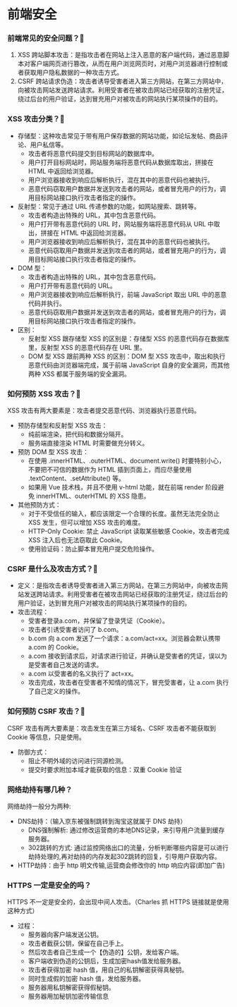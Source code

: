 # 前端安全

### 前端常见的安全问题？:star2:

1. XSS 跨站脚本攻击：是指攻击者在网站上注入恶意的客户端代码，通过恶意脚本对客户端网页进行篡改，从而在用户浏览网页时，对用户浏览器进行控制或者获取用户隐私数据的一种攻击方式。
2. CSRF 跨站请求伪造：攻击者诱导受害者进入第三方网站，在第三方网站中，向被攻击网站发送跨站请求。利用受害者在被攻击网站已经获取的注册凭证，绕过后台的用户验证，达到冒充用户对被攻击的网站执行某项操作的目的。

### XSS 攻击分类？:star2:

- 存储型：这种攻击常见于带有用户保存数据的网站功能，如论坛发帖、商品评论、用户私信等。
  - 攻击者将恶意代码提交到目标网站的数据库中。
  - 用户打开目标网站时，网站服务端将恶意代码从数据库取出，拼接在 HTML 中返回给浏览器。
  - 用户浏览器接收到响应后解析执行，混在其中的恶意代码也被执行。
  - 恶意代码窃取用户数据并发送到攻击者的网站，或者冒充用户的行为，调用目标网站接口执行攻击者指定的操作。
- 反射型：常见于通过 URL 传递参数的功能，如网站搜索、跳转等。
  - 攻击者构造出特殊的 URL，其中包含恶意代码。
  - 用户打开带有恶意代码的 URL 时，网站服务端将恶意代码从 URL 中取出，拼接在 HTML 中返回给浏览器。
  - 用户浏览器接收到响应后解析执行，混在其中的恶意代码也被执行。
  - 恶意代码窃取用户数据并发送到攻击者的网站，或者冒充用户的行为，调用目标网站接口执行攻击者指定的操作。
- DOM 型：
  - 攻击者构造出特殊的 URL，其中包含恶意代码。
  - 用户打开带有恶意代码的 URL。
  - 用户浏览器接收到响应后解析执行，前端 JavaScript 取出 URL 中的恶意代码并执行。
  - 恶意代码窃取用户数据并发送到攻击者的网站，或者冒充用户的行为，调用目标网站接口执行攻击者指定的操作。
- 区别：
  - 反射型 XSS 跟存储型 XSS 的区别是：存储型 XSS 的恶意代码存在数据库里，反射型 XSS 的恶意代码存在 URL 里。
  - DOM 型 XSS 跟前两种 XSS 的区别：DOM 型 XSS 攻击中，取出和执行恶意代码由浏览器端完成，属于前端 JavaScript 自身的安全漏洞，而其他两种 XSS 都属于服务端的安全漏洞。

### 如何预防 XSS 攻击？:star2:

XSS 攻击有两大要素是：攻击者提交恶意代码、浏览器执行恶意代码。

- 预防存储型和反射型 XSS 攻击：
  - 纯前端渲染，把代码和数据分隔开。
  - 服务端直接渲染 HTML 时需要做充分转义。
- 预防 DOM 型 XSS 攻击：
  - 在使用 .innerHTML、.outerHTML、document.write() 时要特别小心，不要把不可信的数据作为 HTML 插到页面上，而应尽量使用 .textContent、.setAttribute() 等。
  - 如果用 Vue 技术栈，并且不使用 v-html 功能，就在前端 render 阶段避免 innerHTML、outerHTML 的 XSS 隐患。
- 其他预防方式：
  - 对于不受信任的输入，都应该限定一个合理的长度。虽然无法完全防止 XSS 发生，但可以增加 XSS 攻击的难度。
  - HTTP-Only Cookie: 禁止 JavaScript 读取某些敏感 Cookie，攻击者完成 XSS 注入后也无法窃取此 Cookie。
  - 使用验证码：防止脚本冒充用户提交危险操作。

### CSRF 是什么及攻击方式？:star2:

- 定义：是指攻击者诱导受害者进入第三方网站，在第三方网站中，向被攻击网站发送跨站请求。利用受害者在被攻击网站已经获取的注册凭证，绕过后台的用户验证，达到冒充用户对被攻击的网站执行某项操作的目的。
- 攻击流程：
  - 受害者登录a.com，并保留了登录凭证（Cookie）。
  - 攻击者引诱受害者访问了 b.com。
  - b.com 向 a.com 发送了一个请求：a.com/act=xx。浏览器会默认携带 a.com 的 Cookie。
  - a.com 接收到请求后，对请求进行验证，并确认是受害者的凭证，误以为是受害者自己发送的请求。
  - a.com 以受害者的名义执行了 act=xx。
  - 攻击完成，攻击者在受害者不知情的情况下，冒充受害者，让 a.com 执行了自己定义的操作。

### 如何预防 CSRF 攻击？:star2:

CSRF 攻击有两大要素是：攻击发生在第三方域名、CSRF 攻击者不能获取到 Cookie 等信息，只是使用。

- 防御方式：
  - 阻止不明外域的访问进行同源检测。
  - 提交时要求附加本域才能获取的信息：双重 Cookie 验证

### 网络劫持有哪几种？

网络劫持一般分为两种:

- DNS劫持：（输入京东被强制跳转到淘宝这就属于 DNS 劫持）
  - DNS强制解析: 通过修改运营商的本地DNS记录，来引导用户流量到缓存服务器。
  - 302跳转的方式: 通过监控网络出口的流量，分析判断哪些内容是可以进行劫持处理的,再对劫持的内存发起302跳转的回复，引导用户获取内容。
- HTTP劫持：由于 http 明文传输,运营商会修改你的 http 响应内容(即加广告)

### HTTPS 一定是安全的吗？

HTTPS 不一定是安全的，会出现中间人攻击。（Charles 抓 HTTPS 链接就是使用这种方式）

- 过程：
  - 服务器向客户端发送公钥。
  - 攻击者截获公钥，保留在自己手上。
  - 然后攻击者自己生成一个【伪造的】公钥，发给客户端。
  - 客户端收到伪造的公钥后，生成加密hash值发给服务器。
  - 攻击者获得加密 hash 值，用自己的私钥解密获得真秘钥。
  - 同时生成假的加密 hash 值，发给服务器。
  - 服务器用私钥解密获得假秘钥。
  - 服务器用加秘钥加密传输信息
